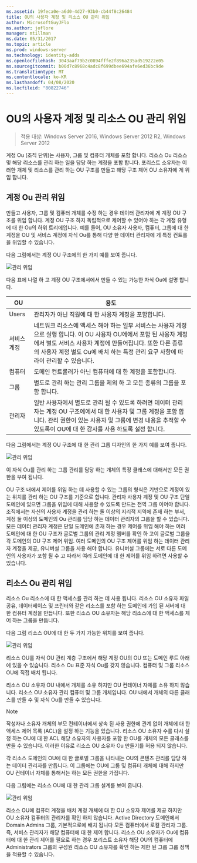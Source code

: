```yaml
---
ms.assetid: 19feca0e-a6d0-4d27-93b0-cb44f8c26484
title: OU의 사용자 계정 및 리소스 OU 관리 위임
author: MicrosoftGuyJFlo
ms.author: joflore
manager: mtillman
ms.date: 05/31/2017
ms.topic: article
ms.prod: windows-server
ms.technology: identity-adds
ms.openlocfilehash: 3043aaf79b2c0894fffe2f896a235ad519222e05
ms.sourcegitcommit: b00d7c8968c4adc8f699dbee694afe6ed36bc9de
ms.translationtype: MT
ms.contentlocale: ko-KR
ms.lasthandoff: 04/08/2020
ms.locfileid: "80822746"
---
```

# <a name="delegating-administration-of-account-ous-and-resource-ous"></a>OU의 사용자 계정 및 리소스 OU 관리 위임

>적용 대상: Windows Server 2016, Windows Server 2012 R2, Windows Server 2012

계정 Ou (조직 단위)는 사용자, 그룹 및 컴퓨터 개체를 포함 합니다. 리소스 Ou 리소스 및 해당 리소스를 관리 하는 일을 담당 하는 계정을 포함 합니다. 포리스트 소유자는 이러한 개체 및 리소스를 관리 하는 OU 구조를 만들고 해당 구조 제어 OU 소유자에 게 위임 합니다.  
  
## <a name="delegating-administration-of-account-ous"></a>계정 Ou 관리 위임  
만들고 사용자, 그룹 및 컴퓨터 개체를 수정 하는 경우 데이터 관리자에 게 계정 OU 구조를 위임 합니다. 계정 OU 구조 하지 독립적으로 제어할 수 있어야 하는 각 계정 유형에 대 한 Ou의 하위 트리에입니다. 예를 들어, OU 소유자 사용자, 컴퓨터, 그룹에 대 한 계정을 OU 및 서비스 계정에 자식 Ou를 통해 다양 한 데이터 관리자에 게 특정 컨트롤을 위임할 수 있습니다.  
  
다음 그림에서는 계정 OU 구조에의 한 가지 예를 보여 줍니다.  
  
![관리 위임](media/Delegating-Administration-of-Account-OUs-and-Resource-OUs/66d38fbe-e8eb-42d7-abab-9526243bf6d9.gif)  
  
다음 표에 나열 하 고 계정 OU 구조에서에서 만들 수 있는 가능한 자식 Ou에 설명 합니다.  
  
|OU|용도|  
|------|-----------|  
|Users|관리자가 아닌 직원에 대 한 사용자 계정을 포함합니다.|  
|서비스 계정|네트워크 리소스에 액세스 해야 하는 일부 서비스는 사용자 계정으로 실행 합니다. 이 OU 사용자 OU에에서 포함 된 사용자 계정에서 별도 서비스 사용자 계정에 만들어집니다. 또한 다른 종류의 사용자 계정 별도 Ou에 배치 하는 특정 관리 요구 사항에 따라이 관리할 수 있습니다.|  
|컴퓨터|도메인 컨트롤러가 아닌 컴퓨터에 대 한 계정을 포함합니다.|  
|그룹|별도로 관리 하는 관리 그룹을 제외 하 고 모든 종류의 그룹을 포함 합니다.|  
|관리자|일반 사용자에서 별도로 관리 될 수 있도록 하려면 데이터 관리자는 계정 OU 구조에에서 대 한 사용자 및 그룹 계정을 포함 합니다. 관리 권한이 있는 사용자 및 그룹에 변경 내용을 추적할 수 있도록이 OU에 대 한 감사를 사용 하도록 설정 합니다.|  
  
다음 그림에서는 계정 OU 구조에 대 한 관리 그룹 디자인의 한 가지 예를 보여 줍니다.  
  
![관리 위임](media/Delegating-Administration-of-Account-OUs-and-Resource-OUs/be2cd2d2-6956-429c-a53a-369e6fe40b2b.gif)  
  
이 자식 Ou를 관리 하는 그룹 관리를 담당 하는 개체의 특정 클래스에 대해서만 모든 권한을 부여 됩니다.  
  
OU 구조 내에서 제어를 위임 하는 데 사용할 수 있는 그룹의 형식은 기반으로 계정이 있는 위치를 관리 하는 OU 구조를 기준으로 합니다. 관리자 사용자 계정 및 OU 구조 단일 도메인에 있으면 그룹을 위임에 대해 사용할 수 있도록 만드는 전역 그룹 이어야 합니다. 조직에서는 자신의 사용자 계정을 관리 하는 둘 이상의 지리적 지역에 존재 하는 부서, 계정 둘 이상의 도메인의 Ou 관리를 담당 하는 데이터 관리자의 그룹을 할 수 있습니다. 모든 데이터 관리자 계정은 단일 도메인에 존재 하는 경우 제어를 위임 해야 하는 여러 도메인에 대 한 OU 구조가 글로벌 그룹의 관리 계정 멤버를 확인 하 고이 글로벌 그룹을 각 도메인의 OU 구조 제어 위임. 여러 도메인의 OU 구조 제어를 위임 하는 데이터 관리자 계정을 제공, 유니버설 그룹을 사용 해야 합니다. 유니버설 그룹에는 서로 다른 도메인의 사용자가 포함 될 수 고 따라서 여러 도메인에 대 한 제어를 위임 하려면 사용할 수 있습니다.  
  
## <a name="delegating-administration-of-resource-ous"></a>리소스 Ou 관리 위임  
리소스 Ou 리소스에 대 한 액세스를 관리 하는 데 사용 됩니다. 리소스 OU 소유자 파일 공유, 데이터베이스 및 프린터와 같은 리소스를 포함 하는 도메인에 가입 된 서버에 대 한 컴퓨터 계정을 만듭니다. 또한 리소스 OU 소유자는 해당 리소스에 대 한 액세스를 제어 하는 그룹을 만듭니다.  
  
다음 그림 리소스 OU에 대 한 두 가지 가능한 위치를 보여 줍니다.  
  
![관리 위임](media/Delegating-Administration-of-Account-OUs-and-Resource-OUs/6667a5ce-34d6-48a9-9974-b823ba70e2af.gif)  
  
리소스 OU를 자식 OU 관리 계층 구조에서 해당 계정 OU의 OU 또는 도메인 루트 아래에 있을 수 있습니다. 리소스 Ou 표준 자식 Ou를 갖지 않습니다. 컴퓨터 및 그룹 리소스 OU에 직접 배치 됩니다.  
  
리소스 OU 소유자 OU 내에서 개체를 소유 하지만 OU 컨테이너 자체를 소유 하지 않습니다. 리소스 OU 소유자 관리 컴퓨터 및 그룹 개체입니다. OU 내에서 개체의 다른 클래스를 만들 수 및 자식 Ou를 만들 수 있습니다.  
  
> [!NOTE]  
> 작성자나 소유자 개체의 부모 컨테이너에서 상속 된 사용 권한에 관계 없이 개체에 대 한 액세스 제어 목록 (ACL)을 설정 하는 기능을 있습니다. 리소스 OU 소유자 수를 다시 설정 하는 OU에 대 한 ACL 해당 소유자의 사용자를 포함 한 OU를 개체의 모든 클래스를 만들 수 있습니다. 이러한 이유로 리소스 OU 소유자 Ou 만들기를 허용 되지 않습니다.  
  
각 리소스 도메인의 OU에 대 한 글로벌 그룹을 나타내는 OU의 콘텐츠 관리를 담당 하는 데이터 관리자를 만듭니다. 이 그룹에는 OU에 그룹 및 컴퓨터 개체에 대해 하지만 OU 컨테이너 자체를 통해서는 하는 모든 권한을 가집니다.  
  
다음 그림에는 리소스 OU에 대 한 관리 그룹 설계를 보여 줍니다.  
  
![관리 위임](media/Delegating-Administration-of-Account-OUs-and-Resource-OUs/8a3f7714-a3bf-43f7-b999-6070543248b0.gif)  
  
리소스 OU에 컴퓨터 계정을 배치 계정 개체에 대 한 OU 소유자 제어를 제공 하지만 OU 소유자 컴퓨터의 관리자를 확인 하지 않습니다. Active Directory 도메인에서 Domain Admins 그룹, 기본적으로에 배치 됩니다 모든 컴퓨터에서 로컬 관리자 그룹. 즉, 서비스 관리자가 해당 컴퓨터에 대 한 제어 합니다. 리소스 OU 소유자가 Ou에 컴퓨터에 대 한 관리 제어를 필요로 하는 경우 포리스트 소유자 해당 OU의 컴퓨터에 Administrators 그룹의 구성원 리소스 OU 소유자를 확인 하는 제한 된 그룹 그룹 정책을 적용할 수 있습니다.  
  


